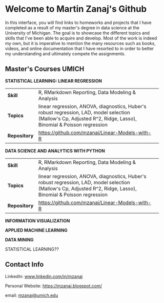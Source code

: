 # Welcome to Martin Zanaj's Github 

In this interface, you will find links to homeworks and projects that I have completed as a result of my master's degree in data science at the University of Michigan. The goal is to showcase the different topics and skills that I've been able to acquire and develop. Most of the work is indeed my own, but it is imperative to mention the many resources such as books, videos, and online documentation that I have resorted to in order to better my understanding and ultimately compete the assignments.  

## Master's Courses UMICH

**STATISTICAL LEARNING: LINEAR REGRESSION**

| | | |
|-|-|-|
|__Skill__| R, RMarkdown Reporting, Data Modeling & Analysis |
|__Topics__| linear regression, ANOVA, diagnostics, Huber's robust regression, LAD, model selection (Mallow's Cp, Adjusted R^2, Ridge, Lasso), Binomial & Poisson regression |
|__Repository__| https://github.com/mzanaj/Linear-Models-with-R |

   
**DATA SCIENCE AND ANALYTICS WITH PYTHON**

| | | |
|-|-|-|
|__Skill__| R, RMarkdown Reporting, Data Modeling & Analysis |
|__Topics__| linear regression, ANOVA, diagnostics, Huber's robust regression, LAD, model selection (Mallow's Cp, Adjusted R^2, Ridge, Lasso), Binomial & Poisson regression |
|__Repository__| https://github.com/mzanaj/Linear-Models-with-R |  
  
**INFORMATION VISUALIZATION**
  
**APPLIED MACHINE LEARNING**
  
  
**DATA MINING**
  
 
 
 STATISTICAL LEARNING??
  
  
 
## Contact Info
LinkedIn: www.linkedin.com/in/mzanaj

Personal Website: https://mzanaj.blogspot.com/ 

email: mzanaj@umich.edu 
